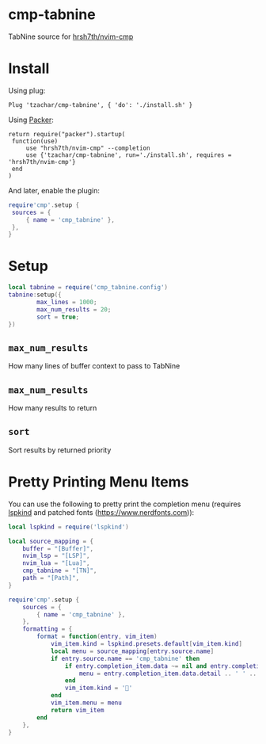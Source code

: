 # cmp-tabnine
TabNine source for [hrsh7th/nvim-cmp](https://github.com/hrsh7th/nvim-cmp)

# Install

Using plug:
   ```viml
   Plug 'tzachar/cmp-tabnine', { 'do': './install.sh' }
   ```

Using [Packer](https://github.com/wbthomason/packer.nvim/):
   ```viml
return require("packer").startup(
	function(use)
		use "hrsh7th/nvim-cmp" --completion
		use {'tzachar/cmp-tabnine', run='./install.sh', requires = 'hrsh7th/nvim-cmp'}
	end
)
   ```

And later, enable the plugin:

   ```lua
require'cmp'.setup {
	sources = {
		{ name = 'cmp_tabnine' },
	},
}
   ```

# Setup

```lua
local tabnine = require('cmp_tabnine.config')
tabnine:setup({
        max_lines = 1000;
        max_num_results = 20;
        sort = true;
})
```

## `max_num_results`

How many lines of buffer context to pass to TabNine

## `max_num_results`

How many results to return

## `sort`

Sort results by returned priority

# Pretty Printing Menu Items 

You can use the following to pretty print the completion menu (requires
[lspkind](https://github.com/onsails/lspkind-nvim) and patched fonts
(https://www.nerdfonts.com)):

```lua
local lspkind = require('lspkind')

local source_mapping = {
	buffer = "[Buffer]",
	nvim_lsp = "[LSP]",
	nvim_lua = "[Lua]",
	cmp_tabnine = "[TN]",
	path = "[Path]",
}

require'cmp'.setup {
	sources = {
		{ name = 'cmp_tabnine' },
	},
	formatting = {
		format = function(entry, vim_item)
			vim_item.kind = lspkind.presets.default[vim_item.kind]
			local menu = source_mapping[entry.source.name]
			if entry.source.name == 'cmp_tabnine' then
				if entry.completion_item.data ~= nil and entry.completion_item.data.detail ~= nil then
					menu = entry.completion_item.data.detail .. ' ' .. menu
				end
				vim_item.kind = ''
			end
			vim_item.menu = menu
			return vim_item
		end
	},
}
```
